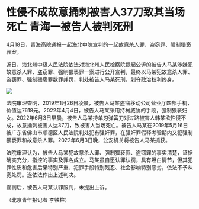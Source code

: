 # 性侵不成故意捅刺被害人37刀致其当场死亡 青海一被告人被判死刑

4月18日，青海高院通报一起海北中院宣判的一起故意杀人罪、盗窃罪、强制猥亵罪案。

近日，海北州中级人民法院依法对海北州人民检察院提起公诉的被告人马某涉嫌犯故意杀人罪、盗窃罪、强制猥亵罪一案进行公开宣判，最终以马某犯故意杀人罪、盗窃罪、强制猥亵罪数罪并罚，判处被告人马某死刑，剥夺政治权利终身。

![](https://inews.gtimg.com/om_bt/OzOE8_gRkliaKMEz3Yq4MWsJTAbYvOKRhR10qgpoH2tl4AA/1000)

法院审理查明，2019年1月26日凌晨，被告人马某盗窃移动公司营业厅四部手机，价值达7618元。2022年4月4日，被告人马某采用持械威胁的手段，强制猥亵妇女。2022年6月3日早晨，被告人马某持单刃弹簧刀对过路被害人韩某欲性侵不成，故意捅刺被害人达37刀，致被害人当场死亡。被告人马某在2019年5月16日被广东省佛山市顺德区人民法院判处犯有强奸罪，在强奸罪假释考验期内又犯强制猥亵罪和故意杀人罪。2022年6月3日晚，公安机关将被告人马某抓获。

法院审理认为，被告人马某犯故意杀人罪、强制猥亵罪、盗窃罪的事实清楚，证据确实充分，指控的事实及罪名成立。马某虽自愿认罪认罚，具有坦白情节，但其犯罪性质和危害后果特别严重、犯罪手段特别残忍、社会影响特别恶劣，依法不予从宽处罚。遂依法作出上述判决。

宣判后，被告人马某认罪服判，未提出上诉。

（北京青年报记者 李铁柱）

